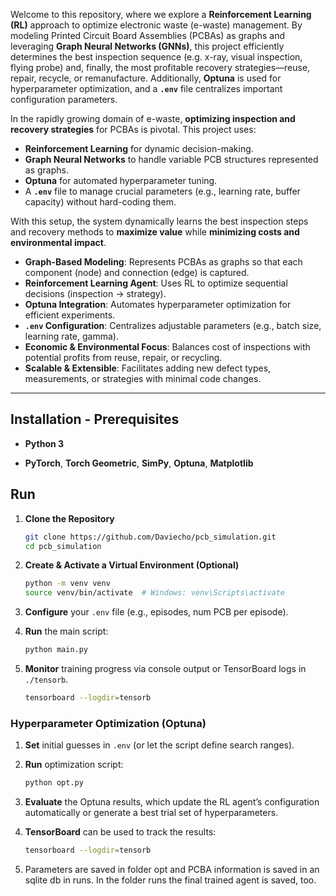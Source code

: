 Welcome to this repository, where we explore a **Reinforcement Learning (RL)** approach to optimize electronic waste (e-waste) management. By modeling Printed Circuit Board Assemblies (PCBAs) as graphs and leveraging **Graph Neural Networks (GNNs)**, this project efficiently determines the best inspection sequence (e.g. x-ray, visual inspection, flying probe) and, finally, the most profitable recovery strategies—reuse, repair, recycle, or remanufacture. Additionally, **Optuna** is used for hyperparameter optimization, and a **`.env`** file centralizes important configuration parameters.


In the rapidly growing domain of e-waste, **optimizing inspection and recovery strategies** for PCBAs is pivotal. This project uses:
- **Reinforcement Learning** for dynamic decision-making.
- **Graph Neural Networks** to handle variable PCB structures represented as graphs.
- **Optuna** for automated hyperparameter tuning.
- A **`.env`** file to manage crucial parameters (e.g., learning rate, buffer capacity) without hard-coding them.

With this setup, the system dynamically learns the best inspection steps and recovery methods to **maximize value** while **minimizing costs and environmental impact**.

- **Graph-Based Modeling**: Represents PCBAs as graphs so that each component (node) and connection (edge) is captured.
- **Reinforcement Learning Agent**: Uses RL to optimize sequential decisions (inspection → strategy).
- **Optuna Integration**: Automates hyperparameter optimization for efficient experiments.
- **`.env` Configuration**: Centralizes adjustable parameters (e.g., batch size, learning rate, gamma).
- **Economic & Environmental Focus**: Balances cost of inspections with potential profits from reuse, repair, or recycling.
- **Scalable & Extensible**: Facilitates adding new defect types, measurements, or strategies with minimal code changes.

---
## Installation - Prerequisites

- **Python 3**

- **PyTorch**, **Torch Geometric**, **SimPy**, **Optuna**, **Matplotlib**

## Run
1. **Clone the Repository**
    ```bash
    git clone https://github.com/Daviecho/pcb_simulation.git
    cd pcb_simulation
    ```

2. **Create & Activate a Virtual Environment (Optional)**
    ```bash
    python -m venv venv
    source venv/bin/activate  # Windows: venv\Scripts\activate
    ```

3. **Configure** your `.env` file (e.g., episodes, num PCB per episode).

4. **Run** the main script:
    ```bash
    python main.py
    ```

5. **Monitor** training progress via console output or TensorBoard logs in `./tensorb`.
    ```bash
    tensorboard --logdir=tensorb
    ```

### Hyperparameter Optimization (Optuna)

1. **Set** initial guesses in `.env` (or let the script define search ranges).
2. **Run** optimization script:
    ```bash
    python opt.py
    ```
3. **Evaluate** the Optuna results, which update the RL agent’s configuration automatically or generate a best trial set of hyperparameters.

4. **TensorBoard** can be used to track the results:
    ```bash
    tensorboard --logdir=tensorb
    ```

5. Parameters are saved in folder opt and PCBA information is saved in an sqlite db in runs. In the folder runs the final trained agent is saved, too. 